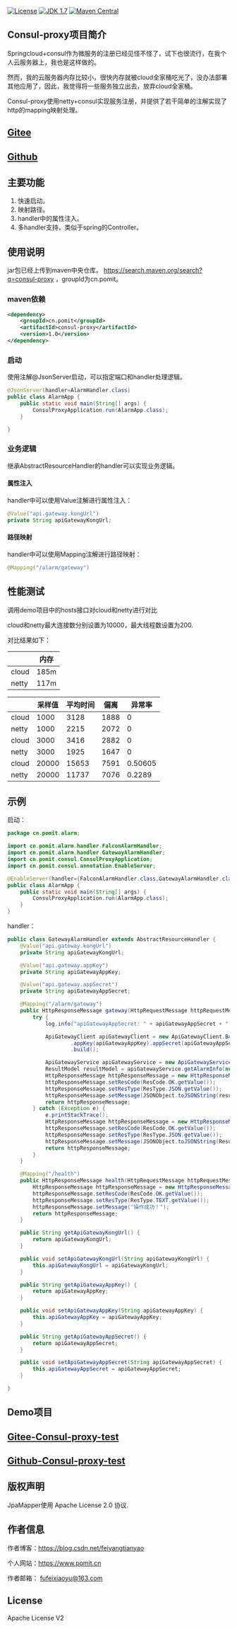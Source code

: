 [![License](http://img.shields.io/:license-apache-blue.svg "2.0")](http://www.apache.org/licenses/LICENSE-2.0.html)
[![JDK 1.7](https://img.shields.io/badge/JDK-1.7-green.svg "JDK 1.6")]()
[![Maven Central](https://img.shields.io/maven-central/v/cn.pomit/consul-proxy.svg?label=Maven%20Central)](https://search.maven.org/search?q=g:%22cn.pomit%22%20AND%20a:%22consul-proxy%22)

## Consul-proxy项目简介

Springcloud+consul作为微服务的注册已经见怪不怪了，试下也很流行，在我个人云服务器上，我也是这样做的。

然而，我的云服务器内存比较小，很快内存就被cloud全家桶吃光了，没办法部署其他应用了，因此，我觉得将一些服务独立出去，放弃cloud全家桶。

Consul-proxy使用netty+consul实现服务注册，并提供了若干简单的注解实现了http的mapping映射处理。

## [Gitee](https://gitee.com/ffch/consul-proxy)
## [Github](https://github.com/ffch/consul-proxy)


## 主要功能

 1. 快速启动。
 2. 映射路径。
 3. handler中的属性注入。
 4. 多handler支持，类似于spring的Controller。
 

## 使用说明

jar包已经上传到maven中央仓库。
https://search.maven.org/search?q=consul-proxy ，groupId为cn.pomit。

### maven依赖

```xml
<dependency>
	<groupId>cn.pomit</groupId>
	<artifactId>consul-proxy</artifactId>
	<version>1.0</version>
</dependency>
```

### 启动

使用注解@JsonServer启动，可以指定端口和handler处理逻辑。

```java
@JsonServer(handler=AlarmHandler.class)
public class AlarmApp {
	public static void main(String[] args) {
		ConsulProxyApplication.run(AlarmApp.class);
	}

}
```

### 业务逻辑

继承AbstractResourceHandler的handler可以实现业务逻辑。

#### 属性注入

handler中可以使用Value注解进行属性注入：

```java
@Value("api.gateway.kongUrl")
private String apiGatewayKongUrl;
```

#### 路径映射

handler中可以使用Mapping注解进行路径映射：

```java
@Mapping("/alarm/gateway")
```

## 性能测试
调用demo项目中的hosts接口对cloud和netty进行对比

cloud和netty最大连接数分别设置为10000，最大线程数设置为200.

对比结果如下：

|       | 内存 |
| ----- | ---- |
| cloud | 185m |
| netty | 117m |


|| 采样值 |平均时间|偏离 |异常率|
|-----|----|----|----|----|
|cloud| 1000 | 3128 |1888|0|
|netty| 1000 | 2215 |2072|0|
|cloud| 3000 | 3416 |2882|0|
|netty| 3000 | 1925 |1647|0|
|cloud| 20000 | 15653 |7591|0.50605|
|netty| 20000 | 11737 |7076|0.2289|

## 示例

启动：

```java
package cn.pomit.alarm;

import cn.pomit.alarm.handler.FalconAlarmHandler;
import cn.pomit.alarm.handler.GatewayAlarmHandler;
import cn.pomit.consul.ConsulProxyApplication;
import cn.pomit.consul.annotation.EnableServer;

@EnableServer(handler={FalconAlarmHandler.class,GatewayAlarmHandler.class})
public class AlarmApp {
	public static void main(String[] args) {
		ConsulProxyApplication.run(AlarmApp.class);
	}
}

```

handler：

```java
public class GatewayAlarmHandler extends AbstractResourceHandler {
	@Value("api.gateway.kongUrl")
	private String apiGatewayKongUrl;

	@Value("api.gateway.appKey")
	private String apiGatewayAppKey;

	@Value("api.gateway.appSecret")
	private String apiGatewayAppSecret;

	@Mapping("/alarm/gateway")
	public HttpResponseMessage gateway(HttpRequestMessage httpRequestMessage) {
		try {
			log.info("apiGatewayAppSecret: " + apiGatewayAppSecret + ", apiGatewayAppKey: " + apiGatewayAppKey);

			ApiGatewayClient apiGatewayClient = new ApiGatewayClient.Builder().kongUrl(apiGatewayKongUrl)
					.appKey(apiGatewayAppKey).appSecret(apiGatewayAppSecret).client(HttpClientPrototype.getHttpClient())
					.build();

			ApiGatewayService apiGatewayService = new ApiGatewayService(apiGatewayClient);
			ResultModel resultModel = apiGatewayService.getAlarmInfo(null);
			HttpResponseMessage httpResponseMessage = new HttpResponseMessage();
			httpResponseMessage.setResCode(ResCode.OK.getValue());
			httpResponseMessage.setResType(ResType.JSON.getValue());
			httpResponseMessage.setMessage(JSONObject.toJSONString(resultModel));
			return httpResponseMessage;
		} catch (Exception e) {
			e.printStackTrace();
			HttpResponseMessage httpResponseMessage = new HttpResponseMessage();
			httpResponseMessage.setResCode(ResCode.OK.getValue());
			httpResponseMessage.setResType(ResType.JSON.getValue());
			httpResponseMessage.setMessage(JSONObject.toJSONString(ResultModel.error("请求API网关失败")));
			return httpResponseMessage;
		}
	}

	@Mapping("/health")
	public HttpResponseMessage health(HttpRequestMessage httpRequestMessage) {
		HttpResponseMessage httpResponseMessage = new HttpResponseMessage();
		httpResponseMessage.setResCode(ResCode.OK.getValue());
		httpResponseMessage.setResType(ResType.TEXT.getValue());
		httpResponseMessage.setMessage("操作成功！");
		return httpResponseMessage;
	}

	public String getApiGatewayKongUrl() {
		return apiGatewayKongUrl;
	}

	public void setApiGatewayKongUrl(String apiGatewayKongUrl) {
		this.apiGatewayKongUrl = apiGatewayKongUrl;
	}

	public String getApiGatewayAppKey() {
		return apiGatewayAppKey;
	}

	public void setApiGatewayAppKey(String apiGatewayAppKey) {
		this.apiGatewayAppKey = apiGatewayAppKey;
	}

	public String getApiGatewayAppSecret() {
		return apiGatewayAppSecret;
	}

	public void setApiGatewayAppSecret(String apiGatewayAppSecret) {
		this.apiGatewayAppSecret = apiGatewayAppSecret;
	}

}
```

## Demo项目

## [Gitee-Consul-proxy-test](https://gitee.com/ffch/consul-proxy-test)
## [Github-Consul-proxy-test](https://github.com/ffch/consul-proxy-test)

## 版权声明
JpaMapper使用 Apache License 2.0 协议.

## 作者信息
      
   作者博客：https://blog.csdn.net/feiyangtianyao
  
  个人网站：https://www.pomit.cn
 
   作者邮箱： fufeixiaoyu@163.com

## License
Apache License V2

